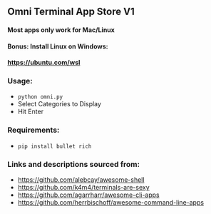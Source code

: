 ## Omni Terminal App Store V1
#### Most apps only work for Mac/Linux
#### Bonus: Install Linux on Windows: 
#### https://ubuntu.com/wsl

### Usage:
  - `python omni.py`
  - Select Categories to Display
  - Hit Enter

### Requirements:
  - `pip install bullet rich`

### Links and descriptions sourced from:
  - https://github.com/alebcay/awesome-shell
  - https://github.com/k4m4/terminals-are-sexy
  - https://github.com/agarrharr/awesome-cli-apps
  - https://github.com/herrbischoff/awesome-command-line-apps
